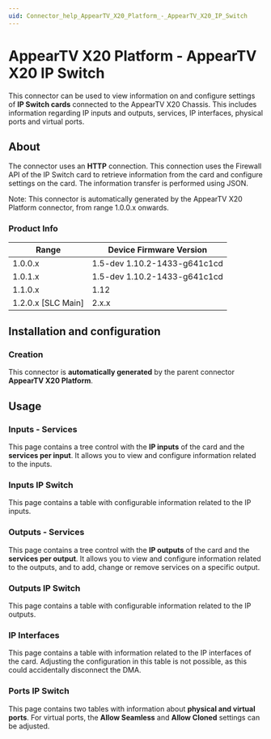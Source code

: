 ```yaml
---
uid: Connector_help_AppearTV_X20_Platform_-_AppearTV_X20_IP_Switch
---
```


# AppearTV X20 Platform - AppearTV X20 IP Switch

This connector can be used to view information on and configure settings of **IP Switch cards** connected to the AppearTV X20 Chassis. This includes information regarding IP inputs and outputs, services, IP interfaces, physical ports and virtual ports.

## About

The connector uses an **HTTP** connection. This connection uses the Firewall API of the IP Switch card to retrieve information from the card and configure settings on the card. The information transfer is performed using JSON.

Note: This connector is automatically generated by the AppearTV X20 Platform connector, from range 1.0.0.x onwards.

### Product Info

| Range              | Device Firmware Version      |
|--------------------|------------------------------|
| 1.0.0.x            | 1.5-dev 1.10.2-1433-g641c1cd |
| 1.0.1.x            | 1.5-dev 1.10.2-1433-g641c1cd |
| 1.1.0.x            | 1.12                         |
| 1.2.0.x [SLC Main] | 2.x.x                        |

## Installation and configuration

### Creation

This connector is **automatically generated** by the parent connector **AppearTV X20 Platform**.

## Usage

### Inputs - Services

This page contains a tree control with the **IP inputs** of the card and the **services per input**. It allows you to view and configure information related to the inputs.

### Inputs IP Switch

This page contains a table with configurable information related to the IP inputs.

### Outputs - Services

This page contains a tree control with the **IP outputs** of the card and the **services per output**. It allows you to view and configure information related to the outputs, and to add, change or remove services on a specific output.

### Outputs IP Switch

This page contains a table with configurable information related to the IP outputs.

### IP Interfaces

This page contains a table with information related to the IP interfaces of the card. Adjusting the configuration in this table is not possible, as this could accidentally disconnect the DMA.

### Ports IP Switch

This page contains two tables with information about **physical and virtual ports**. For virtual ports, the **Allow Seamless** and **Allow Cloned** settings can be adjusted.
